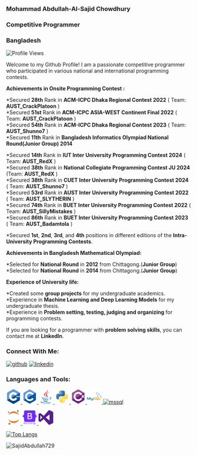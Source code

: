 ### Mohammad Abdullah-Al-Sajid Chowdhury 
### Competitive Programmer
### Bangladesh
![Profile Views](https://komarev.com/ghpvc/?username=SajidAbdullah729&color=orange)




Welcome to my Github Profile!
I am a passionate competitive programmer who participated in various national and international programming contests. 

**Achievements in Onsite Programming Contest :**


*Secured **28th** Rank in **ACM-ICPC Dhaka Regional Contest 2022** ( Team: **AUST_CrackPlatoon** )  
*Secured **51st** Rank in **ACM-ICPC ASIA-WEST Continent Final 2022** ( Team: **AUST_CrackPlatoon** )    
*Secured **54th** Rank in **ACM-ICPC Dhaka Regional Contest 2023** ( Team: **AUST_Shunno7** )      
*Secured **11th** Rank in **Bangladesh Informatics Olympiad National Round(Junior Group) 2014**   

*Secured **14th** Rank in **IUT Inter University Programming Contest 2024** ( Team: **AUST_RedX** )  
*Secured **38th** Rank in **National Collegiate Programming Contest JU 2024** (Team: **AUST_RedX** )   
*Secured **38th** Rank in **CUET Inter University Programming Contest 2024** ( Team: **AUST_Shunno7** )  
*Secured **53rd** Rank in **AUST Inter University Programming Contest 2022** ( Team: **AUST_SLYTHERIN** )     
*Secured **74th** Rank in **BUET Inter University Programming Contest 2022** ( Team: **AUST_SillyMistakes** )    
*Secured **86th** Rank in **BUET Inter University Programming Contest 2023** ( Team: **AUST_Badamtola** )  

*Secured **1st**, **2nd**, **3rd**, and **4th** positions in different editions of the **Intra-University Programming Contests**.



**Achievements in Bangladesh Mathematical Olympiad:**

*Selected for **National Round** in **2012** from Chittagong.(**Junior Group**)  
*Selected for **National Round** in **2014** from Chittagong.(**Junior Group**)    



**Experience of University life:**

*Created some **group projects** for my undergraduate academics.  
*Experience in **Machine Learning and Deep Learning Models** for my undergraduate thesis.   
*Experience in **Problem setting, testing, judging and organizing** for programming contests. 


If you are looking for a programmer with **problem solving skills**, you can contact me at **LinkedIn**.  


### Connect With Me:
[<img src='https://cdn.jsdelivr.net/npm/simple-icons@3.0.1/icons/github.svg' alt='github' height='40'>](https://github.com/SajidAbdullah729)  [<img src='https://cdn.jsdelivr.net/npm/simple-icons@3.0.1/icons/linkedin.svg' alt='linkedin' height='40'>](https://www.linkedin.com/in/https://www.linkedin.com/in/mohammad-abdullah-al-sajid-chowdhury-aa6243201//)  


<h3 align="left">Languages and Tools:</h3>
<p align="left">
  <a href="https://www.w3schools.com/cpp/" target="_blank" rel="noreferrer"> <img src="https://raw.githubusercontent.com/devicons/devicon/master/icons/cplusplus/cplusplus-original.svg" alt="cplusplus" width="40" height="40"/> </a>
  <a href="https://www.w3schools.com/c/" target="_blank" rel="noreferrer"> <img src="https://raw.githubusercontent.com/devicons/devicon/master/icons/c/c-original.svg" alt="c" width="40" height="40"/> </a>
  <a href="https://www.java.com" target="_blank" rel="noreferrer"> <img src="https://raw.githubusercontent.com/devicons/devicon/master/icons/java/java-original.svg" alt="java" width="40" height="40"/> </a>
  <a href="https://www.python.org" target="_blank" rel="noreferrer"> <img src="https://raw.githubusercontent.com/devicons/devicon/master/icons/python/python-original.svg" alt="python" width="40" height="40"/> </a>
  <a href="https://www.w3schools.com/cs/" target="_blank" rel="noreferrer"> <img src="https://raw.githubusercontent.com/devicons/devicon/master/icons/csharp/csharp-original.svg" alt="csharp" width="40" height="40"/> </a>
  <a href="https://www.mysql.com/" target="_blank" rel="noreferrer"> <img src="https://raw.githubusercontent.com/devicons/devicon/master/icons/mysql/mysql-original-wordmark.svg" alt="mysql" width="40" height="40"/> </a>
  <a href="https://www.microsoft.com/en-us/sql-server" target="_blank" rel="noreferrer"> <img src="https://www.svgrepo.com/show/303229/microsoft-sql-server-logo.svg" alt="mssql" width="40" height="40"/> </a>
  
  <a href="https://jupyter.org/" target="_blank" rel="noreferrer"> <img src="https://raw.githubusercontent.com/devicons/devicon/master/icons/jupyter/jupyter-original.svg" alt="Jupyter Notebook" width="40" height="40"/> </a>
  <a href="https://getbootstrap.com" target="_blank" rel="noreferrer"> <img src="https://raw.githubusercontent.com/devicons/devicon/master/icons/bootstrap/bootstrap-plain-wordmark.svg" alt="bootstrap" width="40" height="40"/> </a>
  <a href="https://code.visualstudio.com/" target="_blank" rel="noreferrer"> <img src="https://raw.githubusercontent.com/devicons/devicon/master/icons/visualstudio/visualstudio-plain.svg" alt="Visual Studio Code" width="40" height="40"/> </a> 
  

  
</p>


[![Top Langs](https://github-readme-stats.vercel.app/api/top-langs/?username=SajidAbdullah729)](https://github.com/anuraghazra/github-readme-stats)
<p align="left">&nbsp;<img height=200 width=200 align="left" src="https://github-readme-stats.vercel.app/api?username=SajidAbdullah729&show_icons=true&locale=en" alt="SajidAbdullah729" /></p>





